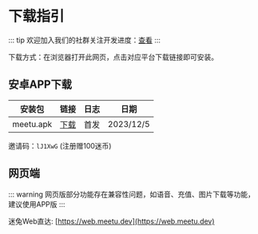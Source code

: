 # 下载指引

::: tip
欢迎加入我们的社群关注开发进度：[查看](/contact)
:::

下载方式：在浏览器打开此网页，点击对应平台下载链接即可安装。
 
## 安卓APP下载 

| 安装包    | 链接                                    | 日志 | 日期      |
| --------- | --------------------------------------- | ---- | --------- |
| meetu.apk | [下载](https://pkg.meetu.dev/meetu.apk) | 首发 | 2023/12/5 |

邀请码：`lJ1XwG` (注册赠100迷币)


## 网页端 <Badge type="warning" text="beta" />

::: warning
网页版部分功能存在兼容性问题，如语音、充值、图片下载等功能，建议使用APP版
:::

迷兔Web直达: [https://web.meetu.dev](https://web.meetu.dev)
